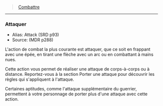 ﻿> [Combattre](hd_combat.md)

---

### Attaquer

- Alias: Attack (SRD p93)
- Source: (MDR p288)

L'action de combat la plus courante est attaquer, que ce soit en frappant avec une épée, en tirant une flèche avec un arc ou en combattant à mains nues.

Cette action vous permet de réaliser une attaque de corps-à-corps ou à distance. Reportez-vous à la section Porter une attaque pour découvrir les règles qui s'appliquent à l'attaque.

Certaines aptitudes, comme l'attaque supplémentaire du guerrier, permettent à votre personnage de porter plus d'une attaque avec cette action.

